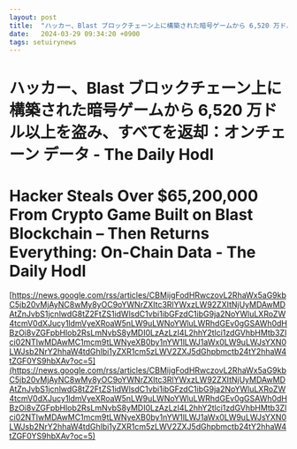 ```yaml
---
layout: post
title:  "ハッカー、Blast ブロックチェーン上に構築された暗号ゲームから 6,520 万ドル以上を盗み、すべてを返却：オンチェーン データ - The Daily Hodl"
date:   2024-03-29 09:34:20 +0900
tags: setuirynews 
---
```


# ハッカー、Blast ブロックチェーン上に構築された暗号ゲームから 6,520 万ドル以上を盗み、すべてを返却：オンチェーン データ - The Daily Hodl



# Hacker Steals Over $65,200,000 From Crypto Game Built on Blast Blockchain – Then Returns Everything: On-Chain Data - The Daily Hodl

[https://news.google.com/rss/articles/CBMijgFodHRwczovL2RhaWx5aG9kbC5jb20vMjAyNC8wMy8yOC9oYWNrZXItc3RlYWxzLW92ZXItNjUyMDAwMDAtZnJvbS1jcnlwdG8tZ2FtZS1idWlsdC1vbi1ibGFzdC1ibG9ja2NoYWluLXRoZW4tcmV0dXJucy1ldmVyeXRoaW5nLW9uLWNoYWluLWRhdGEv0gGSAWh0dHBzOi8vZGFpbHlob2RsLmNvbS8yMDI0LzAzLzI4L2hhY2tlci1zdGVhbHMtb3Zlci02NTIwMDAwMC1mcm9tLWNyeXB0by1nYW1lLWJ1aWx0LW9uLWJsYXN0LWJsb2NrY2hhaW4tdGhlbi1yZXR1cm5zLWV2ZXJ5dGhpbmctb24tY2hhaW4tZGF0YS9hbXAv?oc=5](https://news.google.com/rss/articles/CBMijgFodHRwczovL2RhaWx5aG9kbC5jb20vMjAyNC8wMy8yOC9oYWNrZXItc3RlYWxzLW92ZXItNjUyMDAwMDAtZnJvbS1jcnlwdG8tZ2FtZS1idWlsdC1vbi1ibGFzdC1ibG9ja2NoYWluLXRoZW4tcmV0dXJucy1ldmVyeXRoaW5nLW9uLWNoYWluLWRhdGEv0gGSAWh0dHBzOi8vZGFpbHlob2RsLmNvbS8yMDI0LzAzLzI4L2hhY2tlci1zdGVhbHMtb3Zlci02NTIwMDAwMC1mcm9tLWNyeXB0by1nYW1lLWJ1aWx0LW9uLWJsYXN0LWJsb2NrY2hhaW4tdGhlbi1yZXR1cm5zLWV2ZXJ5dGhpbmctb24tY2hhaW4tZGF0YS9hbXAv?oc=5)

